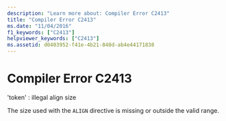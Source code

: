 ```yaml
---
description: "Learn more about: Compiler Error C2413"
title: "Compiler Error C2413"
ms.date: "11/04/2016"
f1_keywords: ["C2413"]
helpviewer_keywords: ["C2413"]
ms.assetid: d0403952-f41e-4b21-840d-ab4e44171838
---
```

# Compiler Error C2413

'token' : illegal align size

The size used with the `ALIGN` directive is missing or outside the valid range.
